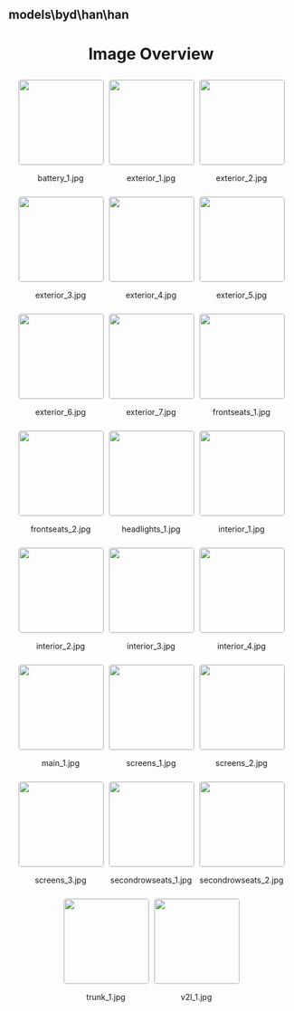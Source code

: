 ## models\byd\han\han


<style>
    .image-gallery {
        display: flex;
        flex-wrap: wrap;
        gap: 10px;
        justify-content: center;
        padding: 10px;
    }
    .image-gallery img {
        width: 150px;
        height: auto;
        border: 1px solid #ddd;
        border-radius: 5px;
    }
    .image-gallery div {
        flex: 1 1 calc(33.333% - 20px); /* Three images per row on large screens */
        max-width: 150px;
        text-align: center;
    }
    @media (max-width: 768px) {
        .image-gallery div {
            flex: 1 1 calc(50% - 20px); /* Two images per row on medium screens */
        }
    }
    @media (max-width: 480px) {
        .image-gallery div {
            flex: 1 1 100%; /* One image per row on small screens */
        }
    }
</style>
<h1 style ="text-align: center;"> Image Overview </h1> <div class="image-gallery">
<div>
<img src="https://media.evkx.net/multimedia/models/byd/han/han/battery_1_st.jpg">
<p>battery_1.jpg</p>
</div>
<div>
<img src="https://media.evkx.net/multimedia/models/byd/han/han/exterior_1_st.jpg">
<p>exterior_1.jpg</p>
</div>
<div>
<img src="https://media.evkx.net/multimedia/models/byd/han/han/exterior_2_st.jpg">
<p>exterior_2.jpg</p>
</div>
<div>
<img src="https://media.evkx.net/multimedia/models/byd/han/han/exterior_3_st.jpg">
<p>exterior_3.jpg</p>
</div>
<div>
<img src="https://media.evkx.net/multimedia/models/byd/han/han/exterior_4_st.jpg">
<p>exterior_4.jpg</p>
</div>
<div>
<img src="https://media.evkx.net/multimedia/models/byd/han/han/exterior_5_st.jpg">
<p>exterior_5.jpg</p>
</div>
<div>
<img src="https://media.evkx.net/multimedia/models/byd/han/han/exterior_6_st.jpg">
<p>exterior_6.jpg</p>
</div>
<div>
<img src="https://media.evkx.net/multimedia/models/byd/han/han/exterior_7_st.jpg">
<p>exterior_7.jpg</p>
</div>
<div>
<img src="https://media.evkx.net/multimedia/models/byd/han/han/frontseats_1_st.jpg">
<p>frontseats_1.jpg</p>
</div>
<div>
<img src="https://media.evkx.net/multimedia/models/byd/han/han/frontseats_2_st.jpg">
<p>frontseats_2.jpg</p>
</div>
<div>
<img src="https://media.evkx.net/multimedia/models/byd/han/han/headlights_1_st.jpg">
<p>headlights_1.jpg</p>
</div>
<div>
<img src="https://media.evkx.net/multimedia/models/byd/han/han/interior_1_st.jpg">
<p>interior_1.jpg</p>
</div>
<div>
<img src="https://media.evkx.net/multimedia/models/byd/han/han/interior_2_st.jpg">
<p>interior_2.jpg</p>
</div>
<div>
<img src="https://media.evkx.net/multimedia/models/byd/han/han/interior_3_st.jpg">
<p>interior_3.jpg</p>
</div>
<div>
<img src="https://media.evkx.net/multimedia/models/byd/han/han/interior_4_st.jpg">
<p>interior_4.jpg</p>
</div>
<div>
<img src="https://media.evkx.net/multimedia/models/byd/han/han/main_1_st.jpg">
<p>main_1.jpg</p>
</div>
<div>
<img src="https://media.evkx.net/multimedia/models/byd/han/han/screens_1_st.jpg">
<p>screens_1.jpg</p>
</div>
<div>
<img src="https://media.evkx.net/multimedia/models/byd/han/han/screens_2_st.jpg">
<p>screens_2.jpg</p>
</div>
<div>
<img src="https://media.evkx.net/multimedia/models/byd/han/han/screens_3_st.jpg">
<p>screens_3.jpg</p>
</div>
<div>
<img src="https://media.evkx.net/multimedia/models/byd/han/han/secondrowseats_1_st.jpg">
<p>secondrowseats_1.jpg</p>
</div>
<div>
<img src="https://media.evkx.net/multimedia/models/byd/han/han/secondrowseats_2_st.jpg">
<p>secondrowseats_2.jpg</p>
</div>
<div>
<img src="https://media.evkx.net/multimedia/models/byd/han/han/trunk_1_st.jpg">
<p>trunk_1.jpg</p>
</div>
<div>
<img src="https://media.evkx.net/multimedia/models/byd/han/han/v2l_1_st.jpg">
<p>v2l_1.jpg</p>
</div>
</div>
